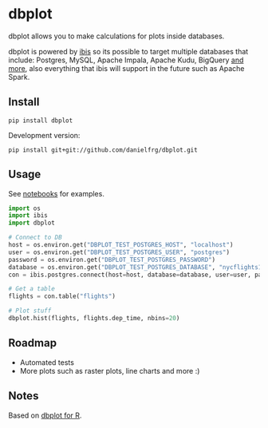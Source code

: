 # dbplot

dbplot allows you to make calculations for plots inside databases.

dbplot is powered by [ibis](https://github.com/ibis-project/ibis) so its possible to target multiple databases that include:
Postgres, MySQL, Apache Impala, Apache Kudu, BigQuery [and more](https://docs.ibis-project.org/), also everything that ibis will support
in the future such as Apache Spark.

## Install

```
pip install dbplot
```

Development version:

```
pip install git+git://github.com/danielfrg/dbplot.git
```

## Usage

See [notebooks](https://github.com/danielfrg/dbplot/tree/master/notebooks) for examples.

```python
import os
import ibis
import dbplot

# Connect to DB
host = os.environ.get("DBPLOT_TEST_POSTGRES_HOST", "localhost")
user = os.environ.get("DBPLOT_TEST_POSTGRES_USER", "postgres")
password = os.environ.get("DBPLOT_TEST_POSTGRES_PASSWORD")
database = os.environ.get("DBPLOT_TEST_POSTGRES_DATABASE", "nycflights13")
con = ibis.postgres.connect(host=host, database=database, user=user, password=password)

# Get a table
flights = con.table("flights")

# Plot stuff
dbplot.hist(flights, flights.dep_time, nbins=20)
```

## Roadmap

- Automated tests
- More plots such as raster plots, line charts and more :)

## Notes

Based on [dbplot for R](https://github.com/edgararuiz/dbplot).
